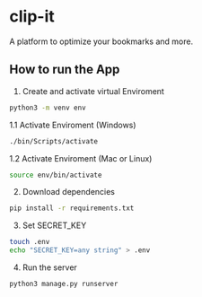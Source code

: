 # clip-it
A platform to optimize your bookmarks and more.

## How to run the App

1. Create and activate virtual Enviroment

```bash
python3 -m venv env
```

1.1 Activate Enviroment (Windows)
```bash
./bin/Scripts/activate
```

1.2 Activate Enviroment (Mac or Linux)
```bash
source env/bin/activate
```

2. Download dependencies

```bash
pip install -r requirements.txt
```

3. Set SECRET_KEY

```bash
touch .env
echo "SECRET_KEY=any string" > .env
```

4. Run the server
```bash
python3 manage.py runserver
```
